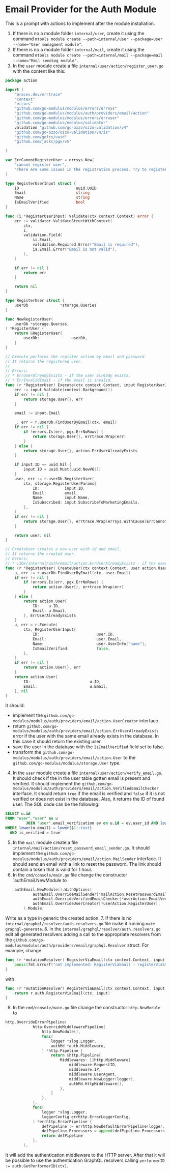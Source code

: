 # Email Provider for the Auth Module
This is a prompt with actions to implement after the module installation.

1. If there is no a module folder `internal/user`, create it using the command `mtools module create --path=internal/user --package=user --name="User managment module"`.
2. If there is no a module folder `internal/mail`, create it using the command `mtools module create --path=internal/mail --package=mail --name="Mail sending module"`.
3. In the `user` module create a file `internal/user/action/register_user.go` with the content like this:
```go
package action

import (
	"braces.dev/errtrace"
	"context"
	"errors"
	"github.com/go-modulus/modulus/errors/errsys"
	"github.com/go-modulus/modulus/auth/providers/email/action"
	"github.com/go-modulus/modulus/errors/erruser"
	"github.com/go-modulus/modulus/validator"
	validation "github.com/go-ozzo/ozzo-validation/v4"
	"github.com/go-ozzo/ozzo-validation/v4/is"
	"github.com/gofrs/uuid"
	"github.com/jackc/pgx/v5"

)

var ErrCannotRegisterUser = errsys.New(
	"cannot register user",
	"There are some issues in the registration process. Try to register again later.",
)

type RegisterUserInput struct {
	ID                         uuid.UUID
	Email                      string
	Name                       string
	IsEmailVerified            bool
}

func (i *RegisterUserInput) Validate(ctx context.Context) error {
	err := validator.ValidateStructWithContext(
		ctx,
		i,
		validation.Field(
			&i.Email,
			validation.Required.Error("Email is required"),
			is.Email.Error("Email is not valid"),
		),
	)

	if err != nil {
		return err
	}

	return nil
}

type RegisterUser struct {
	userDb              *storage.Queries
}

func NewRegisterUser(
	userDb *storage.Queries,
) *RegisterUser {
	return &RegisterUser{
		userDb:              userDb,
	}
}

// Execute performs the register action by email and password.
// It returns the registered user.
//
// Errors:
// * ErrUserAlreadyExists - if the user already exists.
// * ErrInvalidEmail - if the email is invalid.
func (r *RegisterUser) Execute(ctx context.Context, input RegisterUserInput) (storage.User, error) {
	err := input.Validate(context.Background())
	if err != nil {
		return storage.User{}, err
	}

	email := input.Email

	_, err = r.userDb.FindUserByEmail(ctx, email)
	if err != nil {
		if !errors.Is(err, pgx.ErrNoRows) {
			return storage.User{}, errtrace.Wrap(err)
		}
	} else {
		return storage.User{}, action.ErrUserAlreadyExists
	}

	if input.ID == uuid.Nil {
		input.ID = uuid.Must(uuid.NewV6())
	}
	user, err := r.userDb.RegisterUser(
		ctx, storage.RegisterUserParams{
			ID:           input.ID,
			Email:        email,
			Name:         input.Name,
			IsSubscribed: input.SubscribeToMarketingEmails,
		},
	)
	if err != nil {
		return storage.User{}, errtrace.Wrap(errsys.WithCause(ErrCannotRegisterUser, err))
	}

	return user, nil
}

// CreateUser creates a new user with id and email.
// It returns the created user.
// Errors:
// * i10x/internal/auth/email/action.ErrUserAlreadyExists - if the user already exists. In a case of this error it should return the existing user.
func (r *RegisterUser) CreateUser(ctx context.Context, user action.User) (action.User, error) {
	u, err := r.userDb.FindUserByEmail(ctx, user.Email)
	if err != nil {
		if !errors.Is(err, pgx.ErrNoRows) {
			return action.User{}, errtrace.Wrap(err)
		}
	} else {
		return action.User{
			ID:    u.ID,
			Email: u.Email,
		}, ErrUserAlreadyExists
	}
	u, err = r.Execute(
		ctx, RegisterUserInput{
			ID:                         user.ID,
			Email:                      user.Email,
			Name:                       user.UserInfo["name"],
			IsEmailVerified:            false,
		},
	)
	if err != nil {
		return action.User{}, err
	}
	return action.User{
		ID:                          u.ID,
		Email:                       u.Email,
	}, nil
}
```
It should:
* implement the `github.com/go-modulus/modulus/auth/providers/email/action.UserCreator` interface.
* return `github.com/go-modulus/modulus/auth/providers/email/action.ErrUserAlreadyExists` error if the user with the same email already exists in the database. In this case it should return the existing user.
* save the user in the database with the `IsEmailVerified` field set to false.
* transform the `github.com/go-modulus/modulus/auth/providers/email/action.User` to the `github.com/go-modulus/modulus/storage.User` type.
4. In the `user` module create a file `internal/user/action/verify_email.go`. It should check if the in the user table gotten email is present and verified. It should implement the `github.com/go-modulus/modulus/auth/providers/email/action.VerifiedEmailChecker` interface. It should return `true` if the email is verified and `false` if it is not verified or does not exist in the database. Also, it returns the ID of found user. The SQL code can be the following:
```sql
SELECT u.id
FROM "user"."user" as u
         JOIN "user".email_verification ev on u.id = ev.user_id AND lower(u.email) = lower(ev.email)
WHERE lower(u.email) = lower($1::text)
  AND is_verified = true`
```
5. In the `mail` module create a file `internal/mail/action/reset_password_email_sender.go`. It should implement the `github.com/go-modulus/modulus/auth/providers/email/action.MailSender` interface. It should send an email with a link to reset the password. The link should contain a token that is valid for 1 hour.
6. In the `cmd/console/main.go` file change the constructor `authEmail.NewModule to
```go
    authEmail.NewModule().WithOptions(
			authEmail.OverrideMailSender[*mailAction.ResetPasswordEmail],
			authEmail.OverrideVerifiedEmailChecker[*userAction.EmailVerifiedChecker],
			authEmail.OverrideUserCreator[*userAction.RegisterUser],
		).Module,
```
Write as a type in generic the created action.
7. If there is no `internal/graphql/resolver/auth.resolvers.go` file make it running `make graphql-generate`.
8. In the `internal/graphql/resolver/auth.resolvers.go` edit all generated resolvers adding a call to the appropriate resolvers from the `github.com/go-modulus/modulus/auth/providers/email/graphql.Resolver` struct. For example, change
```go
func (r *mutationResolver) RegisterViaEmail(ctx context.Context, input graphql1.RegisterViaEmailInput) (graphql2.TokenPair, error) {
	panic(fmt.Errorf("not implemented: RegisterViaEmail - registerViaEmail"))
}
````
with
```go
func (r *mutationResolver) RegisterViaEmail(ctx context.Context, input graphql1.RegisterViaEmailInput) (graphql2.TokenPair, error) {
    return r.auth.RegisterViaEmail(ctx, input)
}
```
9. In the `cmd/console/main.go` file change the constructor `http.NewModule` to
```go
http.OverrideErrorPipeline(
			http.OverrideMiddlewarePipeline(
				http.NewModule(),
				func(
					logger *slog.Logger,
					authMd *auth.Middleware,
				) *http.Pipeline {
					return &http.Pipeline{
						Middlewares: []http.Middleware{
							middleware.RequestID,
							middleware.IP,
							middleware.UserAgent,
							middleware.NewLogger(logger),
							authMd.HttpMiddleware(),
						},
					}
				},
			),
			func(
				logger *slog.Logger,
				loggerConfig errhttp.ErrorLoggerConfig,
			) *errhttp.ErrorPipeline {
				defPipeline := errhttp.NewDefaultErrorPipeline(logger, loggerConfig)
				defPipeline.Processors = append(defPipeline.Processors, auth.AddHttpCode())
				return defPipeline
			},
		),
```
It will add the authentication middleware to the HTTP server. After that it will be possible to use the authentication GraphQL resolvers calling `performerID := auth.GetPerformerID(ctx)`.